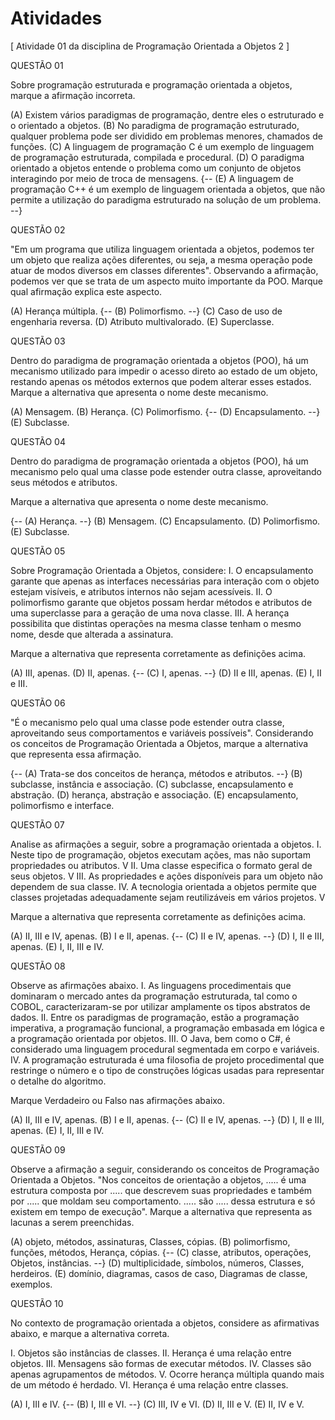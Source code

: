 # Atividades
[ Atividade 01 da disciplina de Programação Orientada a Objetos 2 ]

QUESTÃO 01

Sobre programação estruturada e programação orientada a objetos, marque a afirmação incorreta.

(A) Existem vários paradigmas de programação, dentre eles o estruturado e o orientado
a objetos.
(B) No paradigma de programação estruturado, qualquer problema pode ser dividido em
problemas menores, chamados de funções.
(C) A linguagem de programação C é um exemplo de linguagem de programação
estruturada, compilada e procedural.
(D) O paradigma orientado a objetos entende o problema como um conjunto de objetos
interagindo por meio de troca de mensagens.
{--    (E) A linguagem de programação C++ é um exemplo de linguagem orientada a objetos,
que não permite a utilização do paradigma estruturado na solução de um problema.    --}


QUESTÃO 02

"Em um programa que utiliza linguagem orientada a objetos, podemos ter um objeto que
realiza ações diferentes, ou seja, a mesma operação pode atuar de modos diversos em
classes diferentes". Observando a afirmação, podemos ver que se trata de um aspecto
muito importante da POO. Marque qual afirmação explica este aspecto.

(A) Herança múltipla.
{--    (B) Polimorfismo.    --}
(C) Caso de uso de engenharia reversa.
(D) Atributo multivalorado.
(E) Superclasse.


QUESTÃO 03

Dentro do paradigma de programação orientada a objetos (POO), há um mecanismo
utilizado para impedir o acesso direto ao estado de um objeto, restando apenas os
métodos externos que podem alterar esses estados. Marque a alternativa que apresenta
o nome deste mecanismo.

(A) Mensagem.
(B) Herança.
(C) Polimorfismo.
{--    (D) Encapsulamento.    --}
(E) Subclasse.


QUESTÃO 04

Dentro do paradigma de programação orientada a objetos (POO), há um mecanismo
pelo qual uma classe pode estender outra classe, aproveitando seus métodos e atributos.

Marque a alternativa que apresenta o nome deste mecanismo.

{--    (A) Herança.    --}
(B) Mensagem.
(C) Encapsulamento.
(D) Polimorfismo.
(E) Subclasse.


QUESTÃO 05

Sobre Programação Orientada a Objetos, considere:
I. O encapsulamento garante que apenas as interfaces necessárias para interação com
o objeto estejam visíveis, e atributos internos não sejam acessíveis.
II. O polimorfismo garante que objetos possam herdar métodos e atributos de uma
superclasse para a geração de uma nova classe.
III. A herança possibilita que distintas operações na mesma classe tenham o mesmo
nome, desde que alterada a assinatura.

Marque a alternativa que representa corretamente as definições acima.

(A) III, apenas.
(D) II, apenas.
{--    (C) I, apenas.    --}
(D) II e III, apenas.
(E) I, II e III.


QUESTÃO 06

"É o mecanismo pelo qual uma classe pode estender outra classe, aproveitando seus
comportamentos e variáveis possíveis". Considerando os conceitos de Programação
Orientada a Objetos, marque a alternativa que representa essa afirmação.

{--    (A) Trata-se dos conceitos de herança, métodos e atributos.    --}
(B) subclasse, instância e associação.
(C) subclasse, encapsulamento e abstração.
(D) herança, abstração e associação.
(E) encapsulamento, polimorfismo e interface.


QUESTÃO 07

Analise as afirmações a seguir, sobre a programação orientada a objetos.
I. Neste tipo de programação, objetos executam ações, mas não suportam propriedades
ou atributos. V
II. Uma classe especifica o formato geral de seus objetos. V
III. As propriedades e ações disponíveis para um objeto não dependem de sua classe.
IV. A tecnologia orientada a objetos permite que classes projetadas adequadamente
sejam reutilizáveis em vários projetos. V

Marque a alternativa que representa corretamente as definições acima.

(A) II, III e IV, apenas.
(B) I e II, apenas.
{--    (C) II e IV, apenas.    --}
(D) I, II e III, apenas.
(E) I, II, III e IV.


QUESTÃO 08

Observe as afirmações abaixo.
I. As linguagens procedimentais que dominaram o mercado antes da programação
estruturada, tal como o COBOL, caracterizaram-se por utilizar amplamente os tipos
abstratos de dados.
II. Entre os paradigmas de programação, estão a programação imperativa, a
programação funcional, a programação embasada em lógica e a programação orientada
por objetos.
III. O Java, bem como o C#, é considerado uma linguagem procedural segmentada em
corpo e variáveis.
IV. A programação estruturada é uma filosofia de projeto procedimental que restringe o
número e o tipo de construções lógicas usadas para representar o detalhe do algoritmo.

Marque Verdadeiro ou Falso nas afirmações abaixo.

(A) II, III e IV, apenas.
(B) I e II, apenas.
{--    (C) II e IV, apenas.    --}
(D) I, II e III, apenas.
(E) I, II, III e IV.


QUESTÃO 09

Observe a afirmação a seguir, considerando os conceitos de Programação Orientada a
Objetos.
"Nos conceitos de orientação a objetos, ..... é uma estrutura composta por ..... que
descrevem suas propriedades e também por ..... que moldam seu comportamento. .....
são ..... dessa estrutura e só existem em tempo de execução".
Marque a alternativa que representa as lacunas a serem preenchidas.

(A) objeto, métodos, assinaturas, Classes, cópias.
(B) polimorfismo, funções, métodos, Herança, cópias.
{--    (C) classe, atributos, operações, Objetos, instâncias.    --}
(D) multiplicidade, símbolos, números, Classes, herdeiros.
(E) domínio, diagramas, casos de caso, Diagramas de classe, exemplos.


QUESTÃO 10

No contexto de programação orientada a objetos, considere as afirmativas abaixo, e
marque a alternativa correta.

I. Objetos são instâncias de classes.
II. Herança é uma relação entre objetos.
III. Mensagens são formas de executar métodos.
IV. Classes são apenas agrupamentos de métodos.
V. Ocorre herança múltipla quando mais de um método é herdado.
VI. Herança é uma relação entre classes.

(A) I, III e IV.
{--    (B) I, III e VI.    --}
(C) III, IV e VI.
(D) II, III e V.
(E) II, IV e V.
